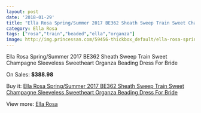 ```yaml
---
layout: post
date: '2018-01-29'
title: "Ella Rosa Spring/Summer 2017 BE362 Sheath Sweep Train Sweet Champagne Sleeveless Sweetheart Organza Beading Dress For Bride"
category: Ella Rosa
tags: ["rosa","train","beaded","ella","organza"]
image: http://img.princessan.com/59456-thickbox_default/ella-rosa-spring-summer-2017-be362-sheath-sweep-train-sweet-champagne-sleeveless-sweetheart-organza-beading-dress-for-bride.jpg
---
```

Ella Rosa Spring/Summer 2017 BE362 Sheath Sweep Train Sweet Champagne Sleeveless Sweetheart Organza Beading Dress For Bride

On Sales: **$388.98**
<a href="https://www.princessan.com/en/ella-rosa/26311-ella-rosa-spring-summer-2017-be362-sheath-sweep-train-sweet-champagne-sleeveless-sweetheart-organza-beading-dress-for-bride.html"><amp-img layout="responsive" width="600" height="600" src="//img.princessan.com/59456-thickbox_default/ella-rosa-spring-summer-2017-be362-sheath-sweep-train-sweet-champagne-sleeveless-sweetheart-organza-beading-dress-for-bride.jpg" alt="Ella Rosa Spring/Summer 2017 BE362 Sheath Sweep Train Sweet Champagne Sleeveless Sweetheart Organza Beading Dress For Bride 0" /></a>
<a href="https://www.princessan.com/en/ella-rosa/26311-ella-rosa-spring-summer-2017-be362-sheath-sweep-train-sweet-champagne-sleeveless-sweetheart-organza-beading-dress-for-bride.html"><amp-img layout="responsive" width="600" height="600" src="//img.princessan.com/59461-thickbox_default/ella-rosa-spring-summer-2017-be362-sheath-sweep-train-sweet-champagne-sleeveless-sweetheart-organza-beading-dress-for-bride.jpg" alt="Ella Rosa Spring/Summer 2017 BE362 Sheath Sweep Train Sweet Champagne Sleeveless Sweetheart Organza Beading Dress For Bride 1" /></a>
<a href="https://www.princessan.com/en/ella-rosa/26311-ella-rosa-spring-summer-2017-be362-sheath-sweep-train-sweet-champagne-sleeveless-sweetheart-organza-beading-dress-for-bride.html"><amp-img layout="responsive" width="600" height="600" src="//img.princessan.com/59460-thickbox_default/ella-rosa-spring-summer-2017-be362-sheath-sweep-train-sweet-champagne-sleeveless-sweetheart-organza-beading-dress-for-bride.jpg" alt="Ella Rosa Spring/Summer 2017 BE362 Sheath Sweep Train Sweet Champagne Sleeveless Sweetheart Organza Beading Dress For Bride 2" /></a>
<a href="https://www.princessan.com/en/ella-rosa/26311-ella-rosa-spring-summer-2017-be362-sheath-sweep-train-sweet-champagne-sleeveless-sweetheart-organza-beading-dress-for-bride.html"><amp-img layout="responsive" width="600" height="600" src="//img.princessan.com/59459-thickbox_default/ella-rosa-spring-summer-2017-be362-sheath-sweep-train-sweet-champagne-sleeveless-sweetheart-organza-beading-dress-for-bride.jpg" alt="Ella Rosa Spring/Summer 2017 BE362 Sheath Sweep Train Sweet Champagne Sleeveless Sweetheart Organza Beading Dress For Bride 3" /></a>
<a href="https://www.princessan.com/en/ella-rosa/26311-ella-rosa-spring-summer-2017-be362-sheath-sweep-train-sweet-champagne-sleeveless-sweetheart-organza-beading-dress-for-bride.html"><amp-img layout="responsive" width="600" height="600" src="//img.princessan.com/59458-thickbox_default/ella-rosa-spring-summer-2017-be362-sheath-sweep-train-sweet-champagne-sleeveless-sweetheart-organza-beading-dress-for-bride.jpg" alt="Ella Rosa Spring/Summer 2017 BE362 Sheath Sweep Train Sweet Champagne Sleeveless Sweetheart Organza Beading Dress For Bride 4" /></a>
<a href="https://www.princessan.com/en/ella-rosa/26311-ella-rosa-spring-summer-2017-be362-sheath-sweep-train-sweet-champagne-sleeveless-sweetheart-organza-beading-dress-for-bride.html"><amp-img layout="responsive" width="600" height="600" src="//img.princessan.com/59457-thickbox_default/ella-rosa-spring-summer-2017-be362-sheath-sweep-train-sweet-champagne-sleeveless-sweetheart-organza-beading-dress-for-bride.jpg" alt="Ella Rosa Spring/Summer 2017 BE362 Sheath Sweep Train Sweet Champagne Sleeveless Sweetheart Organza Beading Dress For Bride 5" /></a>

Buy it: [Ella Rosa Spring/Summer 2017 BE362 Sheath Sweep Train Sweet Champagne Sleeveless Sweetheart Organza Beading Dress For Bride](https://www.princessan.com/en/ella-rosa/26311-ella-rosa-spring-summer-2017-be362-sheath-sweep-train-sweet-champagne-sleeveless-sweetheart-organza-beading-dress-for-bride.html "Ella Rosa Spring/Summer 2017 BE362 Sheath Sweep Train Sweet Champagne Sleeveless Sweetheart Organza Beading Dress For Bride")

View more: [Ella Rosa](https://www.princessan.com/en/244-ella-rosa "Ella Rosa")